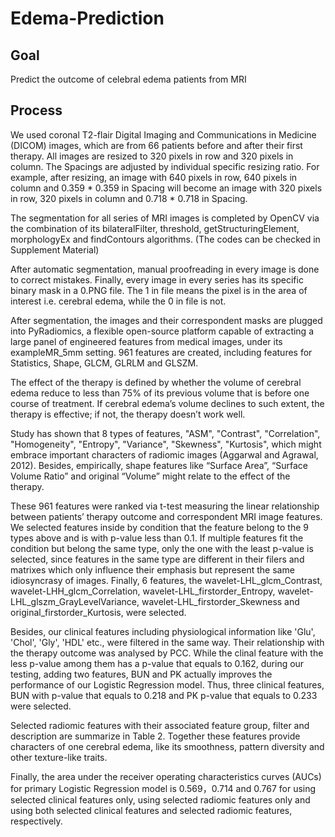 # Edema-Prediction
## Goal
Predict the outcome of celebral edema patients from MRI
## Process
We used coronal T2-flair Digital Imaging and Communications in Medicine (DICOM) images, which are from 66 patients before and after their first therapy. All images are resized to 320 pixels in row and 320 pixels in column. The Spacings are adjusted by individual specific resizing ratio. For example, after resizing, an image with 640 pixels in row, 640 pixels in column and 0.359 * 0.359 in Spacing will become an image with 320 pixels in row, 320 pixels in column and 0.718 * 0.718 in Spacing.

The segmentation for all series of MRI images is completed by OpenCV via the combination of its bilateralFilter, threshold, getStructuringElement, morphologyEx and findContours algorithms. (The codes can be checked in Supplement Material) 

After automatic segmentation, manual proofreading in every image is done to correct mistakes. Finally, every image in every series has its specific binary mask in a 0.PNG file. The 1 in file means the pixel is in the area of interest i.e. cerebral edema, while the 0 in file is not.

After segmentation, the images and their correspondent masks are plugged into PyRadiomics, a flexible open-source platform capable of extracting a large panel of engineered features from medical images, under its exampleMR_5mm setting. 961 features are created, including features for Statistics, Shape, GLCM, GLRLM and GLSZM.

The effect of the therapy is defined by whether the volume of cerebral edema reduce to less than 75% of its previous volume that is before one course of treatment. If cerebral edema’s volume declines to such extent, the therapy is effective; if not, the therapy doesn’t work well.

Study has shown that 8 types of features, "ASM", "Contrast", "Correlation", "Homogeneity", "Entropy", "Variance", "Skewness", "Kurtosis", which might embrace important characters of radiomic images (Aggarwal and Agrawal, 2012). Besides, empirically, shape features like “Surface Area”, “Surface Volume Ratio” and original “Volume” might relate to the effect of the therapy. 

These 961 features were ranked via t-test measuring the linear relationship between patients’ therapy outcome and correspondent MRI image features. We selected features inside by condition that the feature belong to the 9 types above and is with p-value less than 0.1. If multiple features fit the condition but belong the same type, only the one with the least p-value is selected, since features in the same type are different in their filers and matrixes which only influence their emphasis but represent the same idiosyncrasy of images. Finally, 6 features, the wavelet-LHL_glcm_Contrast, wavelet-LHH_glcm_Correlation, wavelet-LHL_firstorder_Entropy, wavelet-LHL_glszm_GrayLevelVariance, wavelet-LHL_firstorder_Skewness and original_firstorder_Kurtosis, were selected.

Besides, our clinical features including physiological information like 'Glu', 'Chol', 'Gly', 'HDL' etc., were filtered in the same way. Their relationship with the therapy outcome was analysed by PCC. While the clinal feature with the less p-value among them has a p-value that equals to 0.162, during our testing, adding two features, BUN and PK actually improves the performance of our Logistic Regression model. Thus, three clinical features, BUN with p-value that equals to 0.218 and PK p-value that equals to 0.233 were selected.

Selected radiomic features with their associated feature group, filter and description are summarize in Table 2. Together these features provide characters of one cerebral edema, like its smoothness, pattern diversity and other texture-like traits. 

Finally, the area under the receiver operating characteristics curves (AUCs) for primary Logistic Regression model is 0.569，0.714 and 0.767 for using selected clinical features only, using selected radiomic features only and using both selected clinical features and selected radiomic features, respectively.
